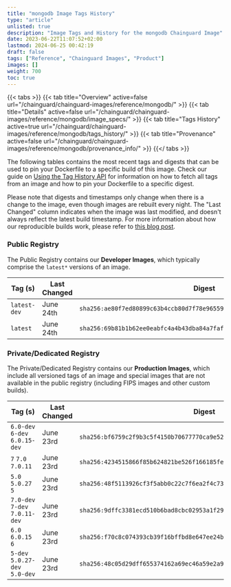 ```yaml
---
title: "mongodb Image Tags History"
type: "article"
unlisted: true
description: "Image Tags and History for the mongodb Chainguard Image"
date: 2023-06-22T11:07:52+02:00
lastmod: 2024-06-25 00:42:19
draft: false
tags: ["Reference", "Chainguard Images", "Product"]
images: []
weight: 700
toc: true
---
```


{{< tabs >}}
{{< tab title="Overview" active=false url="/chainguard/chainguard-images/reference/mongodb/" >}}
{{< tab title="Details" active=false url="/chainguard/chainguard-images/reference/mongodb/image_specs/" >}}
{{< tab title="Tags History" active=true url="/chainguard/chainguard-images/reference/mongodb/tags_history/" >}}
{{< tab title="Provenance" active=false url="/chainguard/chainguard-images/reference/mongodb/provenance_info/" >}}
{{</ tabs >}}

The following tables contains the most recent tags and digests that can be used to pin your Dockerfile to a specific build of this image. Check our guide on [Using the Tag History API](/chainguard/chainguard-images/using-the-tag-history-api/) for information on how to fetch all tags from an image and how to pin your Dockerfile to a specific digest.

Please note that digests and timestamps only change when there is a change to the image, even though images are rebuilt every night. The "Last Changed" column indicates when the image was last modified, and doesn't always reflect the latest build timestamp. For more information about how our reproducible builds work, please refer to [this blog post](https://www.chainguard.dev/unchained/reproducing-chainguards-reproducible-image-builds).

### Public Registry
The Public Registry contains our **Developer Images**, which typically comprise the `latest*` versions of an image.

| Tag (s)       | Last Changed | Digest                                                                    |
|---------------|--------------|---------------------------------------------------------------------------|
|  `latest-dev` | June 24th    | `sha256:ae80f7ed80899c63b4ccb80d7f78e96559c95c1936ec2a7cd96ebecd8c99eaf9` |
|  `latest`     | June 24th    | `sha256:69b81b1b62ee0eabfc4a4b43dba84a7fafe321e20b8ecddabf92668386231a80` |


### Private/Dedicated Registry
The Private/Dedicated Registry contains our **Production Images**, which include all versioned tags of an image and special images that are not available in the public registry (including FIPS images and other custom builds).

| Tag (s)                         | Last Changed | Digest                                                                    |
|---------------------------------|--------------|---------------------------------------------------------------------------|
|  `6.0-dev` `6-dev` `6.0.15-dev` | June 23rd    | `sha256:bf6759c2f9b3c5f4150b70677770ca9e52d7ff9837f914e68c442e03d22dafb6` |
|  `7` `7.0` `7.0.11`             | June 23rd    | `sha256:4234515866f85b624821be526f166185fe2c0ff316088f62d8343d92c116097d` |
|  `5.0` `5.0.27` `5`             | June 23rd    | `sha256:48f5113926cf3f5abb0c22c7f6ea2f4c73c4aa077ddd2a3213df6f874770ccf8` |
|  `7.0-dev` `7-dev` `7.0.11-dev` | June 23rd    | `sha256:9dffc3381ecd510b6bad8cbc02953a1f296186c36d7e320f56e030db19eeda4f` |
|  `6.0` `6.0.15` `6`             | June 23rd    | `sha256:f70c8c074393cb39f16bffbd8e647ee24bcb9a93094d2331ffd761e9db0aaa78` |
|  `5-dev` `5.0.27-dev` `5.0-dev` | June 23rd    | `sha256:48c05d29dff655374162a69ec46a59e2a940e475d00f70dc6cc7bfc862b47db5` |

